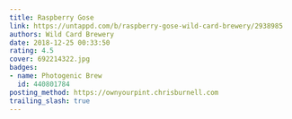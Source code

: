 ```yaml
---
title: Raspberry Gose
link: https://untappd.com/b/raspberry-gose-wild-card-brewery/2938985
authors: Wild Card Brewery
date: 2018-12-25 00:33:50
rating: 4.5
cover: 692214322.jpg
badges:
- name: Photogenic Brew
  id: 440801784
posting_method: https://ownyourpint.chrisburnell.com
trailing_slash: true
---
```

